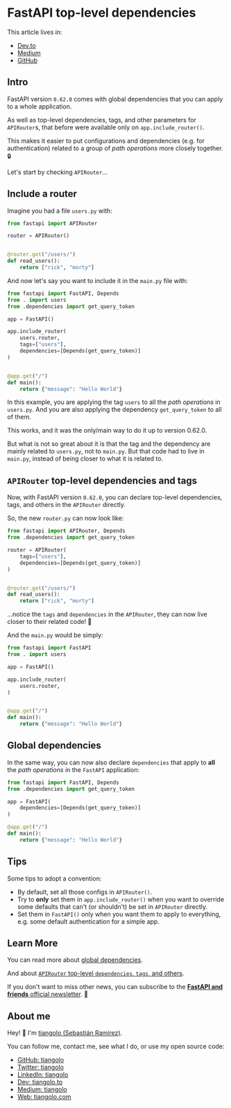 # FastAPI top-level dependencies

This article lives in:

* [Dev.to](https://dev.to/tiangolo/fastapi-top-level-dependencies-8ah)
* [Medium](https://tiangolo.medium.com/fastapi-top-level-dependencies-4d083a93a7ac)
* [GitHub](https://github.com/tiangolo/blog-posts/blob/master/fastapi-top-level-dependencies/README.md)

## Intro

FastAPI version `0.62.0` comes with global dependencies that you can apply to a whole application.

As well as top-level dependencies, tags, and other parameters for `APIRouter`s, that before were available only on `app.include_router()`.

This makes it easier to put configurations and dependencies (e.g. for authentication) related to a group of *path operations* more closely together. 🔒

Let's start by checking `APIRouter`...

## Include a router

Imagine you had a file `users.py` with:

```Python
from fastapi import APIRouter

router = APIRouter()


@router.get("/users/")
def read_users():
    return ["rick", "morty"]
```

And now let's say you want to include it in the `main.py` file with:

```Python
from fastapi import FastAPI, Depends
from . import users
from .dependencies import get_query_token

app = FastAPI()

app.include_router(
    users.router,
    tags=["users"],
    dependencies=[Depends(get_query_token)]
)


@app.get("/")
def main():
    return {"message": "Hello World"}
```

In this example, you are applying the tag `users` to all the *path operations* in `users.py`. And you are also applying the dependency `get_query_token` to all of them.

This works, and it was the only/main way to do it up to version 0.62.0.

But what is not so great about it is that the tag and the dependency are mainly related to `users.py`, not to `main.py`. But that code had to live in `main.py`, instead of being closer to what it is related to.

## `APIRouter` top-level dependencies and tags

Now, with FastAPI version `0.62.0`, you can declare top-level dependencies, tags, and others in the `APIRouter` directly.

So, the new `router.py` can now look like:

```Python
from fastapi import APIRouter, Depends
from .dependencies import get_query_token

router = APIRouter(
    tags=["users"],
    dependencies=[Depends(get_query_token)]
)


@router.get("/users/")
def read_users():
    return ["rick", "morty"]
```

...notice the `tags` and `dependencies` in the `APIRouter`, they can now live closer to their related code! 🎉

And the `main.py` would be simply:

```Python
from fastapi import FastAPI
from . import users

app = FastAPI()

app.include_router(
    users.router,
)


@app.get("/")
def main():
    return {"message": "Hello World"}
```

## Global dependencies

In the same way, you can now also declare `dependencies` that apply to **all** the *path operations* in the `FastAPI` application:

```Python
from fastapi import FastAPI, Depends
from .dependencies import get_query_token

app = FastAPI(
    dependencies=[Depends(get_query_token)]
)

@app.get("/")
def main():
    return {"message": "Hello World"}
```

## Tips

Some tips to adopt a convention:

* By default, set all those configs in `APIRouter()`.
* Try to **only** set them in `app.include_router()` when you want to override some defaults that can't (or shouldn't) be set in `APIRouter` directly.
* Set them in `FastAPI()` only when you want them to apply to everything, e.g. some default authentication for a simple app.

## Learn More

You can read more about [global dependencies](https://fastapi.tiangolo.com/tutorial/dependencies/global-dependencies/).

And about [`APIRouter` top-level `dependencies`, `tags`, and others](https://fastapi.tiangolo.com/tutorial/bigger-applications/).

If you don't want to miss other news, you can subscribe to the [**FastAPI and friends** official newsletter](https://fastapi.tiangolo.com/newsletter/). 🎉

## About me

Hey! 👋 I'm [tiangolo (Sebastián Ramírez)](https://tiangolo.com).

You can follow me, contact me, see what I do, or use my open source code:

* [GitHub: tiangolo](https://github.com/tiangolo)
* [Twitter: tiangolo](https://twitter.com/tiangolo)
* [LinkedIn: tiangolo](https://www.linkedin.com/in/tiangolo/)
* [Dev: tiangolo.to](https://dev.to/tiangolo)
* [Medium: tiangolo](https://tiangolo.medium.com/)
* [Web: tiangolo.com](https://tiangolo.com)
